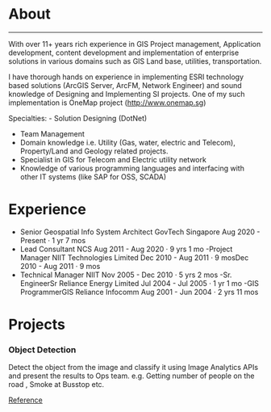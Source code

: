 # About
---
With over 11+ years rich experience in GIS Project management, Application development, content development and implementation of enterprise solutions in various domains such as GIS Land base, utilities, transportation.

I have thorough hands on experience in implementing ESRI technology based solutions (ArcGIS Server, ArcFM, Network Engineer) and sound knowledge of Designing and Implementing SI projects. One of my such implementation is OneMap project (http://www.onemap.sg)

Specialties: - Solution Designing (DotNet)
- Team Management 
- Domain knowledge i.e. Utility (Gas, water, electric and Telecom), Property/Land and Geology related projects.
- Specialist in GIS for Telecom and Electric utility network 
- Knowledge of various programming languages and interfacing with other IT systems (like SAP for OSS, SCADA)

# Experience 

- Senior Geospatial Info System Architect
GovTech Singapore
Aug 2020 - Present · 1 yr 7 mos
- Lead Consultant
NCS 
Aug 2011 - Aug 2020 · 9 yrs 1 mo
-Project Manager
NIIT Technologies Limited
Dec 2010 - Aug 2011 · 9 mosDec 2010 - Aug 2011 · 9 mos
- Technical Manager
NIIT
Nov 2005 - Dec 2010 · 5 yrs 2 mos
-Sr. EngineerSr
Reliance Energy Limited
Jul 2004 - Jul 2005 · 1 yr 1 mo
-GIS ProgrammerGIS
Reliance Infocomm
Aug 2001 - Jun 2004 · 2 yrs 11 mos

# Projects 

### Object Detection

Detect the object from the image and classify it using Image Analytics APIs and present the results to Ops team. e.g. Getting number of people on the road , Smoke at Busstop etc.

<a target='_blank' href='https://medium.com/dsaid-govtech/how-we-deployed-an-artificial-intelligence-ai-solution-quickly-during-circuit-breaker-1c69cf814891'>Reference</a>



